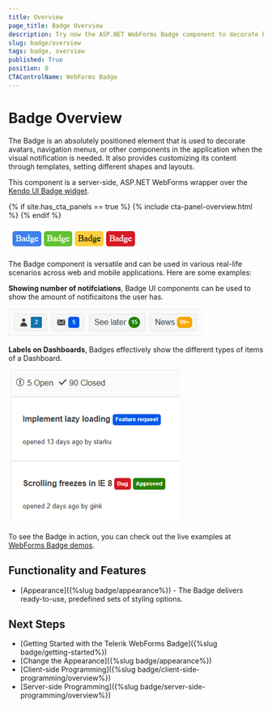 ```yaml
---
title: Overview
page_title: Badge Overview
description: Try now the ASP.NET WebForms Badge component to decorate buttons, menus, avatars and other components. This component is a server-side, ASP.NET WebForms wrapper over the Kendo UI Badge widget.
slug: badge/overview
tags: badge, overview
published: True
position: 0
CTAControlName: WebForms Badge
---
```


# Badge Overview

The Badge is an absolutely positioned element that is used to decorate avatars, navigation menus, or other components in the application when the visual notification is needed.
It also provides customizing its content through templates, setting different shapes and layouts.

This component is a server-side, ASP.NET WebForms wrapper over the [Kendo UI Badge widget](https://docs.telerik.com/kendo-ui/controls/badge/overview).

{% if site.has_cta_panels == true %}
{% include cta-panel-overview.html %}
{% endif %}

!["Badge overview"](images/badge-overview.png "Badge Overview")

The Badge component is versatile and can be used in various real-life scenarios across web and mobile applications. Here are some examples:

**Showing number of notifciations**, Badge UI components can be used to show the amount of notificaitons the user has.

!["Badge as notification"](images/badge-notification.png "Badge as notification")

**Labels on Dashboards**, Badges effectively show the different types of items of a Dashboard.

!["Badge in Social Apps"](images/badge-dashboard.png "Badge in Social Apps")

To see the Badge in action, you can check out the live examples at [WebForms Badge demos](https://demos.telerik.com/aspnet-ajax/badge/overview/defaultcs.aspx).

## Functionality and Features

- [Appearance]({%slug badge/appearance%}) - The Badge delivers ready-to-use, predefined sets of styling options.

## Next Steps

- [Getting Started with the Telerik WebForms Badge]({%slug badge/getting-started%})
- [Change the Appearance]({%slug badge/appearance%})
- [Client-side Programming]({%slug badge/client-side-programming/overview%})
- [Server-side Programming]({%slug badge/server-side-programming/overview%})
